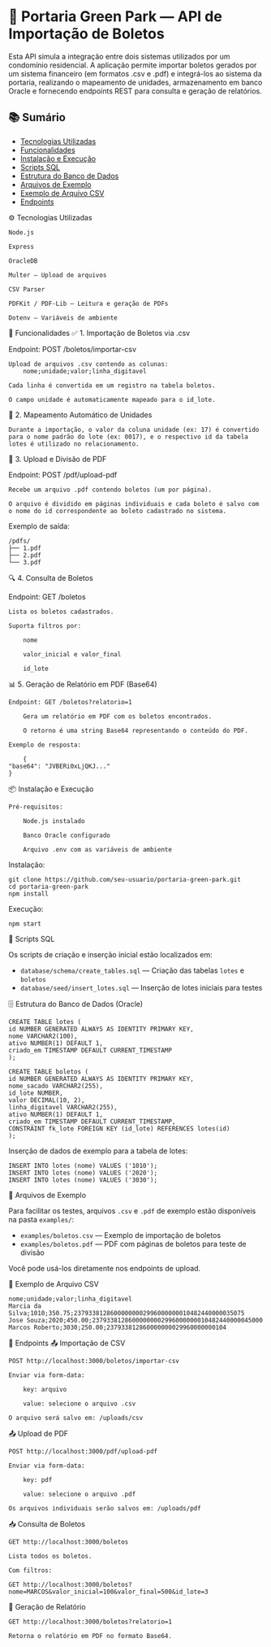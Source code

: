 # 🏢 Portaria Green Park — API de Importação de Boletos

Esta API simula a integração entre dois sistemas utilizados por um condomínio residencial. A aplicação permite importar boletos gerados por um sistema financeiro (em formatos .csv e .pdf) e integrá-los ao sistema da portaria, realizando o mapeamento de unidades, armazenamento em banco Oracle e fornecendo endpoints REST para consulta e geração de relatórios.


## 📚 Sumário

- [Tecnologias Utilizadas](#-tecnologias-utilizadas)
- [Funcionalidades](#-funcionalidades)
- [Instalação e Execução](#-instalação-e-execução)
- [Scripts SQL](#-scripts-sql)
- [Estrutura do Banco de Dados](#-estrutura-do-banco-de-dados-oracle)
- [Arquivos de Exemplo](#-arquivos-de-exemplo)
- [Exemplo de Arquivo CSV](#-exemplo-de-arquivo-csv)
- [Endpoints](#-endpoints)




⚙️ Tecnologias Utilizadas

    Node.js

    Express

    OracleDB

    Multer — Upload de arquivos

    CSV Parser

    PDFKit / PDF-Lib — Leitura e geração de PDFs

    Dotenv — Variáveis de ambiente

🧩 Funcionalidades
✅ 1. Importação de Boletos via .csv

Endpoint: POST /boletos/importar-csv

    Upload de arquivos .csv contendo as colunas:
        nome;unidade;valor;linha_digitavel

    Cada linha é convertida em um registro na tabela boletos.

    O campo unidade é automaticamente mapeado para o id_lote.    


🧠 2. Mapeamento Automático de Unidades

    Durante a importação, o valor da coluna unidade (ex: 17) é convertido para o nome padrão do lote (ex: 0017), e o respectivo id da tabela lotes é utilizado no relacionamento.


📄 3. Upload e Divisão de PDF

Endpoint: POST /pdf/upload-pdf

    Recebe um arquivo .pdf contendo boletos (um por página).

    O arquivo é dividido em páginas individuais e cada boleto é salvo com o nome do id correspondente ao boleto cadastrado no sistema.

Exemplo de saída:
```
/pdfs/
├── 1.pdf
├── 2.pdf
└── 3.pdf
```


🔍 4. Consulta de Boletos

Endpoint: GET /boletos

    Lista os boletos cadastrados.

    Suporta filtros por:

        nome

        valor_inicial e valor_final

        id_lote


📊 5. Geração de Relatório em PDF (Base64)

    Endpoint: GET /boletos?relatorio=1

        Gera um relatório em PDF com os boletos encontrados.

        O retorno é uma string Base64 representando o conteúdo do PDF.

    Exemplo de resposta:

        {
    "base64": "JVBERi0xLjQKJ..."
    }


📦 Instalação e Execução

    Pré-requisitos:

        Node.js instalado

        Banco Oracle configurado

        Arquivo .env com as variáveis de ambiente


Instalação:

    git clone https://github.com/seu-usuario/portaria-green-park.git
    cd portaria-green-park
    npm install


Execução:

    npm start


📂 Scripts SQL

Os scripts de criação e inserção inicial estão localizados em:

- `database/schema/create_tables.sql` — Criação das tabelas `lotes` e `boletos`
- `database/seed/insert_lotes.sql` — Inserção de lotes iniciais para testes


🗄️ Estrutura do Banco de Dados (Oracle)

    CREATE TABLE lotes (
    id NUMBER GENERATED ALWAYS AS IDENTITY PRIMARY KEY,
    nome VARCHAR2(100),
    ativo NUMBER(1) DEFAULT 1,
    criado_em TIMESTAMP DEFAULT CURRENT_TIMESTAMP
    );

    CREATE TABLE boletos (
    id NUMBER GENERATED ALWAYS AS IDENTITY PRIMARY KEY,
    nome_sacado VARCHAR2(255),
    id_lote NUMBER,
    valor DECIMAL(10, 2),
    linha_digitavel VARCHAR2(255),
    ativo NUMBER(1) DEFAULT 1,
    criado_em TIMESTAMP DEFAULT CURRENT_TIMESTAMP,
    CONSTRAINT fk_lote FOREIGN KEY (id_lote) REFERENCES lotes(id)
    );


Inserção de dados de exemplo para a tabela de lotes:

    INSERT INTO lotes (nome) VALUES ('1010');
    INSERT INTO lotes (nome) VALUES ('2020');
    INSERT INTO lotes (nome) VALUES ('3030');


📂 Arquivos de Exemplo

Para facilitar os testes, arquivos `.csv` e `.pdf` de exemplo estão disponíveis na pasta `examples/`:

- `examples/boletos.csv` — Exemplo de importação de boletos
- `examples/boletos.pdf` — PDF com páginas de boletos para teste de divisão

Você pode usá-los diretamente nos endpoints de upload.


📂 Exemplo de Arquivo CSV

    nome;unidade;valor;linha_digitavel
    Marcia da Silva;1010;350.75;23793381286000000002996000000010482440000035075
    Jose Souza;2020;450.00;23793381286000000002996000000010482440000045000
    Marcos Roberto;3030;250.00;237933812860000000029960000000104


🔗 Endpoints
📤 Importação de CSV

    POST http://localhost:3000/boletos/importar-csv

    Enviar via form-data:

        key: arquivo

        value: selecione o arquivo .csv

    O arquivo será salvo em: /uploads/csv

📤 Upload de PDF

    POST http://localhost:3000/pdf/upload-pdf

    Enviar via form-data:

        key: pdf

        value: selecione o arquivo .pdf

    Os arquivos individuais serão salvos em: /uploads/pdf

📥 Consulta de Boletos

    GET http://localhost:3000/boletos

    Lista todos os boletos.

    Com filtros:

    GET http://localhost:3000/boletos?nome=MARCOS&valor_inicial=100&valor_final=500&id_lote=3
🧾 Geração de Relatório

    GET http://localhost:3000/boletos?relatorio=1

    Retorna o relatório em PDF no formato Base64.

 